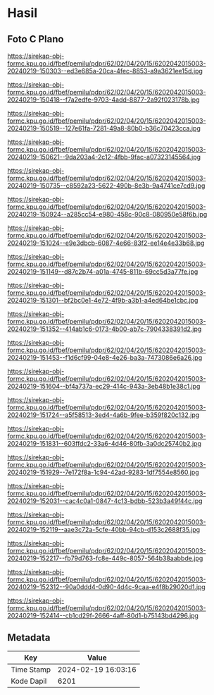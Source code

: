 # Hasil

## Foto C Plano

https://sirekap-obj-formc.kpu.go.id/fbef/pemilu/pdpr/62/02/04/20/15/6202042015003-20240219-150303--ed3e685a-20ca-4fec-8853-a9a3621ee15d.jpg

https://sirekap-obj-formc.kpu.go.id/fbef/pemilu/pdpr/62/02/04/20/15/6202042015003-20240219-150418--f7a2edfe-9703-4add-8877-2a92f023178b.jpg

https://sirekap-obj-formc.kpu.go.id/fbef/pemilu/pdpr/62/02/04/20/15/6202042015003-20240219-150519--127e61fa-7281-49a8-80b0-b36c70423cca.jpg

https://sirekap-obj-formc.kpu.go.id/fbef/pemilu/pdpr/62/02/04/20/15/6202042015003-20240219-150621--9da203a4-2c12-4fbb-9fac-a07323145564.jpg

https://sirekap-obj-formc.kpu.go.id/fbef/pemilu/pdpr/62/02/04/20/15/6202042015003-20240219-150735--c8592a23-5622-490b-8e3b-9a4741ce7cd9.jpg

https://sirekap-obj-formc.kpu.go.id/fbef/pemilu/pdpr/62/02/04/20/15/6202042015003-20240219-150924--a285cc54-e980-458c-90c8-080950e58f6b.jpg

https://sirekap-obj-formc.kpu.go.id/fbef/pemilu/pdpr/62/02/04/20/15/6202042015003-20240219-151024--e9e3dbcb-6087-4e66-83f2-ee14e4e33b68.jpg

https://sirekap-obj-formc.kpu.go.id/fbef/pemilu/pdpr/62/02/04/20/15/6202042015003-20240219-151149--d87c2b74-a01a-4745-811b-69cc5d3a77fe.jpg

https://sirekap-obj-formc.kpu.go.id/fbef/pemilu/pdpr/62/02/04/20/15/6202042015003-20240219-151301--bf2bc0e1-4e72-4f9b-a3b1-a4ed64be1cbc.jpg

https://sirekap-obj-formc.kpu.go.id/fbef/pemilu/pdpr/62/02/04/20/15/6202042015003-20240219-151352--414ab1c6-0173-4b00-ab7c-7904338391d2.jpg

https://sirekap-obj-formc.kpu.go.id/fbef/pemilu/pdpr/62/02/04/20/15/6202042015003-20240219-151453--f1d6cf99-04e8-4e26-ba3a-7473086e6a26.jpg

https://sirekap-obj-formc.kpu.go.id/fbef/pemilu/pdpr/62/02/04/20/15/6202042015003-20240219-151604--bf4a737a-ec29-414c-943a-3eb48b1e38c1.jpg

https://sirekap-obj-formc.kpu.go.id/fbef/pemilu/pdpr/62/02/04/20/15/6202042015003-20240219-151724--a5f58513-3ed4-4a6b-9fee-b359f820c132.jpg

https://sirekap-obj-formc.kpu.go.id/fbef/pemilu/pdpr/62/02/04/20/15/6202042015003-20240219-151831--603ffdc2-33a6-4d46-80fb-3a0dc25740b2.jpg

https://sirekap-obj-formc.kpu.go.id/fbef/pemilu/pdpr/62/02/04/20/15/6202042015003-20240219-151929--7e172f8a-1c94-42ad-9283-1df7554e8560.jpg

https://sirekap-obj-formc.kpu.go.id/fbef/pemilu/pdpr/62/02/04/20/15/6202042015003-20240219-152031--cac4c0a1-0847-4c13-bdbb-523b3a49f44c.jpg

https://sirekap-obj-formc.kpu.go.id/fbef/pemilu/pdpr/62/02/04/20/15/6202042015003-20240219-152119--aae3c72a-5cfe-40bb-94cb-d153c2688f35.jpg

https://sirekap-obj-formc.kpu.go.id/fbef/pemilu/pdpr/62/02/04/20/15/6202042015003-20240219-152217--fb79d763-fc8e-449c-8057-564b38aabbde.jpg

https://sirekap-obj-formc.kpu.go.id/fbef/pemilu/pdpr/62/02/04/20/15/6202042015003-20240219-152312--90a0ddd4-0d90-4d4c-9caa-e4f8b29020d1.jpg

https://sirekap-obj-formc.kpu.go.id/fbef/pemilu/pdpr/62/02/04/20/15/6202042015003-20240219-152414--cb1cd29f-2666-4aff-80d1-b75143bd4296.jpg


## Metadata

| Key        | Value               |
| ---------- | ------------------- |
| Time Stamp | 2024-02-19 16:03:16 |
| Kode Dapil | 6201                |



